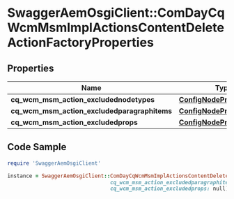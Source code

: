 # SwaggerAemOsgiClient::ComDayCqWcmMsmImplActionsContentDeleteActionFactoryProperties

## Properties

Name | Type | Description | Notes
------------ | ------------- | ------------- | -------------
**cq_wcm_msm_action_excludednodetypes** | [**ConfigNodePropertyArray**](ConfigNodePropertyArray.md) |  | [optional] 
**cq_wcm_msm_action_excludedparagraphitems** | [**ConfigNodePropertyArray**](ConfigNodePropertyArray.md) |  | [optional] 
**cq_wcm_msm_action_excludedprops** | [**ConfigNodePropertyArray**](ConfigNodePropertyArray.md) |  | [optional] 

## Code Sample

```ruby
require 'SwaggerAemOsgiClient'

instance = SwaggerAemOsgiClient::ComDayCqWcmMsmImplActionsContentDeleteActionFactoryProperties.new(cq_wcm_msm_action_excludednodetypes: null,
                                 cq_wcm_msm_action_excludedparagraphitems: null,
                                 cq_wcm_msm_action_excludedprops: null)
```


